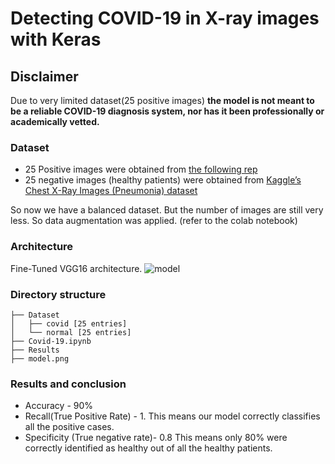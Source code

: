 # Detecting COVID-19 in X-ray images with Keras

## Disclaimer
Due to very limited dataset(25 positive images) **the model is not meant to be a reliable COVID-19 diagnosis system, nor has it been professionally or academically vetted.** 

### Dataset 
* 25 Positive images were obtained from [the following rep](https://github.com/ieee8023/covid-chestxray-dataset)
* 25 negative images (healthy patients) were obtained from [Kaggle’s Chest X-Ray Images (Pneumonia) dataset](https://www.kaggle.com/paultimothymooney/chest-xray-pneumonia) 

So now we have a balanced dataset. But the number of images are still very less. So data augmentation was applied. (refer to the colab notebook)

### Architecture
Fine-Tuned VGG16 architecture.
![model](https://user-images.githubusercontent.com/31489611/77352066-9a3bf800-6d64-11ea-84d5-8669d3f45a52.png)

### Directory structure
```
├── Dataset
│   ├── covid [25 entries]
│   └── normal [25 entries]
├── Covid-19.ipynb
├── Results
├── model.png
```

### Results and conclusion

* Accuracy - 90%
* Recall(True Positive Rate) - 1. 
This means our model correctly classifies all the positive cases.
* Specificity (True negative rate)- 0.8
This means only 80% were correctly identified as healthy out of all the healthy patients.
